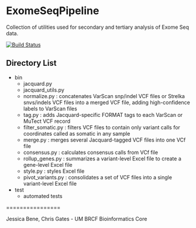 
ExomeSeqPipeline
================
Collection of utilities used for secondary and tertiary analysis of Exome Seq data.

[![Build Status](https://travis-ci.org/umich-brcf-bioinf/ExomeSeqPipeline.svg?branch=develop)](https://travis-ci.org/umich-brcf-bioinf/ExomeSeqPipeline)

## Directory List
* bin
  * jacquard.py
  * jacquard_utils.py
  * normalize.py : concatenates VarScan snp/indel VCF files or Strelka snvs/indels VCF files into a merged VCF file, adding high-confidence labels to VarScan files
  * tag.py : adds Jacquard-specific FORMAT tags to each VarScan or MuTect VCF record
  * filter_somatic.py : filters VCF files to contain only variant calls for coordinates called as somatic in any sample
  * merge.py : merges several Jacquard-tagged VCF files into one VCf file
  * consensus.py : calculates consensus calls from VCf file
  * rollup_genes.py : summarizes a variant-level Excel file to create a gene-level Excel file
  * style.py : styles Excel file
  * pivot_variants.py : consolidates a set of VCF files into a single variant-level Excel file
* test
  * automated tests
  
================

Jessica Bene, Chris Gates - UM BRCF Bioinformatics Core

